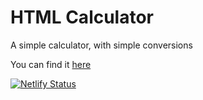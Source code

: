 # HTML Calculator

A simple calculator, with simple conversions

You can find it [here](https://html-calculator.netlify.app/)

[![Netlify Status](https://api.netlify.com/api/v1/badges/86501618-052e-4f08-bb94-e6310f33b845/deploy-status)](https://app.netlify.com/sites/html-calculator/deploys)